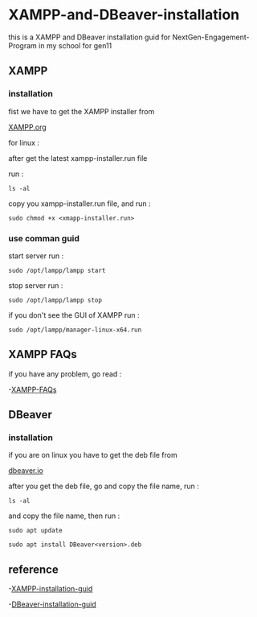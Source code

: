 # XAMPP-and-DBeaver-installation

this is a XAMPP and DBeaver installation guid for NextGen-Engagement-Program in my school for gen11

## XAMPP

### installation

fist we have to get the XAMPP installer from 

[XAMPP.org](https://www.apachefriends.org/download.html)

for linux : 

after get the latest xampp-installer.run file 

run :

```
ls -al
```

 copy you xampp-installer.run file, and run :

```
sudo chmod +x <xmapp-installer.run>
```

### use comman guid

start server run :

```
sudo /opt/lampp/lampp start
```

stop server run :

```
sudo /opt/lampp/lampp stop
```

if you don't see the GUI of XAMPP run : 

```
sudo /opt/lampp/manager-linux-x64.run
```

## XAMPP FAQs

if you have any problem, go read : 

-[XAMPP-FAQs](https://www.apachefriends.org/faq_linux.html)

## DBeaver 

### installation

if you are on linux you have to get the deb file from

[dbeaver.io](https://dbeaver.io/download/)

after you get the deb file, go and copy the file name, run : 

```
ls -al
```

and copy the file name, then run :

```
sudo apt update

sudo apt install DBeaver<version>.deb
```

## reference 

-[XAMPP-installation-guid](https://www.youtube.com/watch?v=C1pE0fzBj6U)

-[DBeaver-installation-guid](https://www.youtube.com/watch?v=BnpNS1aQM90&t=70s)